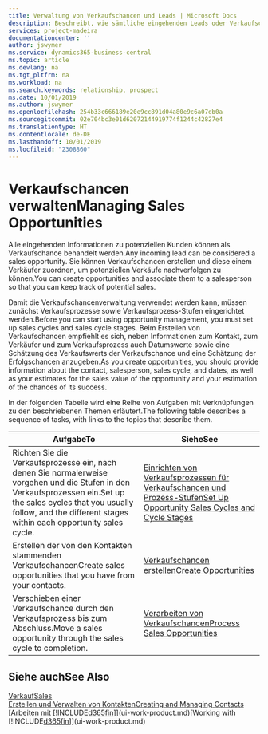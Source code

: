 ```yaml
---
title: Verwaltung von Verkaufschancen und Leads | Microsoft Docs
description: Beschreibt, wie sämtliche eingehenden Leads oder Verkaufschancen in Business Central verwaltet werden und verknüpft die Verkaufschance mit einem Vertriebsmitarbeiter, um die potenziellen Verkäufe nachverfolgen zu können.
services: project-madeira
documentationcenter: ''
author: jswymer
ms.service: dynamics365-business-central
ms.topic: article
ms.devlang: na
ms.tgt_pltfrm: na
ms.workload: na
ms.search.keywords: relationship, prospect
ms.date: 10/01/2019
ms.author: jswymer
ms.openlocfilehash: 254b33c666189e20e9cc891d04a80e9c6a07db0a
ms.sourcegitcommit: 02e704bc3e01d62072144919774f1244c42827e4
ms.translationtype: HT
ms.contentlocale: de-DE
ms.lasthandoff: 10/01/2019
ms.locfileid: "2308860"
---
```

# <a name="managing-sales-opportunities"></a><span data-ttu-id="5b03d-103">Verkaufschancen verwalten</span><span class="sxs-lookup"><span data-stu-id="5b03d-103">Managing Sales Opportunities</span></span>
<span data-ttu-id="5b03d-104">Alle eingehenden Informationen zu potenziellen Kunden können als Verkaufschance behandelt werden.</span><span class="sxs-lookup"><span data-stu-id="5b03d-104">Any incoming lead can be considered a sales opportunity.</span></span> <span data-ttu-id="5b03d-105">Sie können Verkaufschancen erstellen und diese einem Verkäufer zuordnen, um potenziellen Verkäufe nachverfolgen zu können.</span><span class="sxs-lookup"><span data-stu-id="5b03d-105">You can create opportunities and associate them to a salesperson so that you can keep track of potential sales.</span></span>

<span data-ttu-id="5b03d-106">Damit die Verkaufschancenverwaltung verwendet werden kann, müssen zunächst Verkaufsprozesse sowie Verkaufsprozess-Stufen eingerichtet werden.</span><span class="sxs-lookup"><span data-stu-id="5b03d-106">Before you can start using opportunity management, you must set up sales cycles and sales cycle stages.</span></span> <span data-ttu-id="5b03d-107">Beim Erstellen von Verkaufschancen empfiehlt es sich, neben Informationen zum Kontakt, zum Verkäufer und zum Verkaufsprozess auch Datumswerte sowie eine Schätzung des Verkaufswerts der Verkaufschance und eine Schätzung der Erfolgschancen anzugeben.</span><span class="sxs-lookup"><span data-stu-id="5b03d-107">As you create opportunities, you should provide information about the contact, salesperson, sales cycle, and dates, as well as your estimates for the sales value of the opportunity and your estimation of the chances of its success.</span></span>

<span data-ttu-id="5b03d-108">In der folgenden Tabelle wird eine Reihe von Aufgaben mit Verknüpfungen zu den beschriebenen Themen erläutert.</span><span class="sxs-lookup"><span data-stu-id="5b03d-108">The following table describes a sequence of tasks, with links to the topics that describe them.</span></span>

| <span data-ttu-id="5b03d-109">Aufgabe</span><span class="sxs-lookup"><span data-stu-id="5b03d-109">To</span></span> | <span data-ttu-id="5b03d-110">Siehe</span><span class="sxs-lookup"><span data-stu-id="5b03d-110">See</span></span> |
| --- | --- |
| <span data-ttu-id="5b03d-111">Richten Sie die Verkaufsprozesse ein, nach denen Sie normalerweise vorgehen und die Stufen in den Verkaufsprozessen ein.</span><span class="sxs-lookup"><span data-stu-id="5b03d-111">Set up the sales cycles that you usually follow, and the different stages within each opportunity sales cycle.</span></span> |[<span data-ttu-id="5b03d-112">Einrichten von Verkaufsprozessen für Verkaufschancen und Prozess-Stufen</span><span class="sxs-lookup"><span data-stu-id="5b03d-112">Set Up Opportunity Sales Cycles and Cycle Stages</span></span>](marketing-how-setup-opportunity-sales-cycles-stages.md) |
| <span data-ttu-id="5b03d-113">Erstellen der von den Kontakten stammenden Verkaufschancen</span><span class="sxs-lookup"><span data-stu-id="5b03d-113">Create sales opportunities that you have from your contacts.</span></span> |[<span data-ttu-id="5b03d-114">Verkaufschancen erstellen</span><span class="sxs-lookup"><span data-stu-id="5b03d-114">Create Opportunities</span></span>](marketing-how-create-opportunities.md) |
| <span data-ttu-id="5b03d-115">Verschieben einer Verkaufschance durch den Verkaufsprozess bis zum Abschluss.</span><span class="sxs-lookup"><span data-stu-id="5b03d-115">Move a sales opportunity through the sales cycle to completion.</span></span> |[<span data-ttu-id="5b03d-116">Verarbeiten von Verkaufschancen</span><span class="sxs-lookup"><span data-stu-id="5b03d-116">Process Sales Opportunities</span></span>](marketing-processing-sales-opportunities.md) |

## <a name="see-also"></a><span data-ttu-id="5b03d-117">Siehe auch</span><span class="sxs-lookup"><span data-stu-id="5b03d-117">See Also</span></span>
[<span data-ttu-id="5b03d-118">Verkauf</span><span class="sxs-lookup"><span data-stu-id="5b03d-118">Sales</span></span>](sales-manage-sales.md)  
[<span data-ttu-id="5b03d-119">Erstellen und Verwalten von Kontakten</span><span class="sxs-lookup"><span data-stu-id="5b03d-119">Creating and Managing Contacts</span></span>](marketing-contacts.md)  
<span data-ttu-id="5b03d-120">[Arbeiten mit [!INCLUDE[d365fin](includes/d365fin_md.md)]](ui-work-product.md)</span><span class="sxs-lookup"><span data-stu-id="5b03d-120">[Working with [!INCLUDE[d365fin](includes/d365fin_md.md)]](ui-work-product.md)</span></span>
